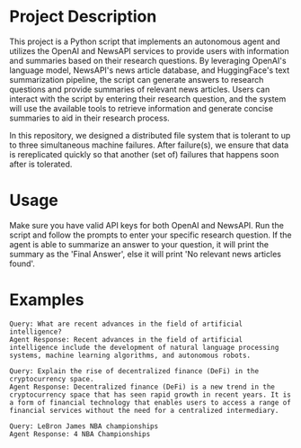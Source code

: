 # Project Description


This project is a Python script that implements an autonomous agent and utilizes the OpenAI and NewsAPI services to provide users with information and summaries based on their research questions. By leveraging OpenAI's language model, NewsAPI's news article database, and HuggingFace's text summarization pipeline, the script can generate answers to research questions and provide summaries of relevant news articles. Users can interact with the script by entering their research question, and the system will use the available tools to retrieve information and generate concise summaries to aid in their research process.

In this repository, we designed a distributed file system that is tolerant to up to three simultaneous machine failures. After failure(s), we ensure that data is rereplicated quickly so that another (set of) failures that happens soon after is tolerated.

# Usage
Make sure you have valid API keys for both OpenAI and NewsAPI. Run the script and follow the prompts to enter your specific research question. If the agent is able to summarize an answer to your question, it will print the summary as the 'Final Answer', else it will print 'No relevant news articles found'.

# Examples
    Query: What are recent advances in the field of artificial intelligence?
    Agent Response: Recent advances in the field of artificial intelligence include the development of natural language processing systems, machine learning algorithms, and autonomous robots.
    
    Query: Explain the rise of decentralized finance (DeFi) in the cryptocurrency space.
    Agent Response: Decentralized finance (DeFi) is a new trend in the cryptocurrency space that has seen rapid growth in recent years. It is a form of financial technology that enables users to access a range of financial services without the need for a centralized intermediary.
    
    Query: LeBron James NBA championships
    Agent Response: 4 NBA Championships
